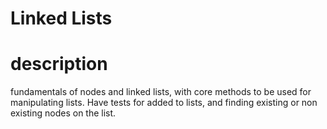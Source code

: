 # Linked Lists

# description
fundamentals of nodes and linked lists, with core methods to be used for manipulating lists. Have tests for added to lists, and finding existing or non existing nodes on the list. 
